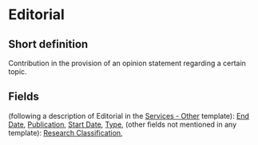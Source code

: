 # Editorial
## Short definition
Contribution in the provision of an opinion statement regarding a certain topic.
## Fields
(following a description of Editorial in the [Services - Other](../Templates/Services%20-%20Other.md) template):
[End Date](../Object-Fields/Editorial/End%20Date.md),
[Publication](../Object-Fields/Editorial/Publication.md),
[Start Date](../Object-Fields/Editorial/Start%20Date.md),
[Type](../Object-Fields/Editorial/Type.md),
(other fields not mentioned in any template):
[Research Classification](../Object-Fields/Editorial/Research%20Classification.md),
